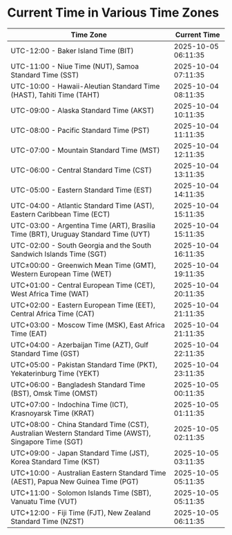 # Current Time in Various Time Zones

| Time Zone | Current Time |
|-----------|--------------|
| UTC-12:00 - Baker Island Time (BIT) | 2025-10-05 06:11:35 |
| UTC-11:00 - Niue Time (NUT), Samoa Standard Time (SST) | 2025-10-04 07:11:35 |
| UTC-10:00 - Hawaii-Aleutian Standard Time (HAST), Tahiti Time (TAHT) | 2025-10-04 08:11:35 |
| UTC-09:00 - Alaska Standard Time (AKST) | 2025-10-04 10:11:35 |
| UTC-08:00 - Pacific Standard Time (PST) | 2025-10-04 11:11:35 |
| UTC-07:00 - Mountain Standard Time (MST) | 2025-10-04 12:11:35 |
| UTC-06:00 - Central Standard Time (CST) | 2025-10-04 13:11:35 |
| UTC-05:00 - Eastern Standard Time (EST) | 2025-10-04 14:11:35 |
| UTC-04:00 - Atlantic Standard Time (AST), Eastern Caribbean Time (ECT) | 2025-10-04 15:11:35 |
| UTC-03:00 - Argentina Time (ART), Brasília Time (BRT), Uruguay Standard Time (UYT) | 2025-10-04 15:11:35 |
| UTC-02:00 - South Georgia and the South Sandwich Islands Time (SGT) | 2025-10-04 16:11:35 |
| UTC±00:00 - Greenwich Mean Time (GMT), Western European Time (WET) | 2025-10-04 19:11:35 |
| UTC+01:00 - Central European Time (CET), West Africa Time (WAT) | 2025-10-04 20:11:35 |
| UTC+02:00 - Eastern European Time (EET), Central Africa Time (CAT) | 2025-10-04 21:11:35 |
| UTC+03:00 - Moscow Time (MSK), East Africa Time (EAT) | 2025-10-04 21:11:35 |
| UTC+04:00 - Azerbaijan Time (AZT), Gulf Standard Time (GST) | 2025-10-04 22:11:35 |
| UTC+05:00 - Pakistan Standard Time (PKT), Yekaterinburg Time (YEKT) | 2025-10-04 23:11:35 |
| UTC+06:00 - Bangladesh Standard Time (BST), Omsk Time (OMST) | 2025-10-05 00:11:35 |
| UTC+07:00 - Indochina Time (ICT), Krasnoyarsk Time (KRAT) | 2025-10-05 01:11:35 |
| UTC+08:00 - China Standard Time (CST), Australian Western Standard Time (AWST), Singapore Time (SGT) | 2025-10-05 02:11:35 |
| UTC+09:00 - Japan Standard Time (JST), Korea Standard Time (KST) | 2025-10-05 03:11:35 |
| UTC+10:00 - Australian Eastern Standard Time (AEST), Papua New Guinea Time (PGT) | 2025-10-05 05:11:35 |
| UTC+11:00 - Solomon Islands Time (SBT), Vanuatu Time (VUT) | 2025-10-05 05:11:35 |
| UTC+12:00 - Fiji Time (FJT), New Zealand Standard Time (NZST) | 2025-10-05 06:11:35 |
